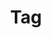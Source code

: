 ---
title : "Tag"
layout : tags
permalink: /tags/
author_profile: true
sidebar_main: true
sidebar:
    nav: "docs"
---